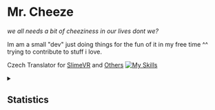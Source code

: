 # Mr. Cheeze
 
*we all needs a bit of cheeziness in our lives dont we?*



Im am a small "dev" just doing things for the fun of it in my free time ^^ </br>
trying to contribute to stuff i love. 

Czech Translator for [SlimeVR](https://i18n.slimevr.dev/contributors/PGieDrpEdjyQq50Vh_Ju_oFHeks) and [Others](https://crowdin.com/profile/cheezik_)
 [![My Skills](https://skillicons.dev/icons?i=js,html,css,linux,arch)](https://skillicons.dev)
 
<details>
 
<summary>
 
## Statistics

</summary>
 
[![](https://raw.githubusercontent.com/Cheezik/Cheezik/main/profile-summary-card-output/gruvbox/3-stats.svg)](https://github.com/vn7n24fzkq/github-profile-summary-cards) [![](https://raw.githubusercontent.com/Cheezik/Cheezik/main/profile-summary-card-output/gruvbox/1-repos-per-language.svg)](https://github.com/vn7n24fzkq/github-profile-summary-cards)[![](https://raw.githubusercontent.com/Cheezik/Cheezik/main/profile-summary-card-output/gruvbox/2-most-commit-language.svg)](https://github.com/vn7n24fzkq/github-profile-summary-cards)
[![](https://raw.githubusercontent.com/Cheezik/Cheezik/main/profile-summary-card-output/gruvbox/4-productive-time.svg)](https://github.com/vn7n24fzkq/github-profile-summary-cards)
![](https://raw.githubusercontent.com/Cheezik/Cheezik/main/profile-summary-card-output/gruvbox/0-profile-details.svg)
<!--<a href="https://app.daily.dev/cheezik"><img src="https://github.com/Cheezik/Cheezik/blob/main/devcard.svg" width="400" alt="Cheezik's Dev Card"/></a> -->
</details>
